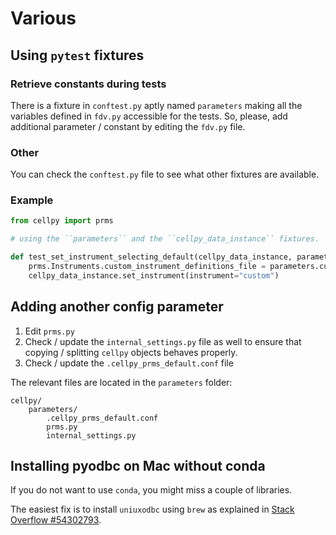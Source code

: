# Various

## Using `pytest` fixtures

### Retrieve constants during tests

There is a fixture in `conftest.py` aptly named `parameters` making all the variables defined in `fdv.py` accessible for the
tests. So, please, add additional parameter / constant by editing the `fdv.py` file.

### Other

You can check the `conftest.py` file to see what other fixtures are available.

### Example

```python
from cellpy import prms

# using the ``parameters`` and the ``cellpy_data_instance`` fixtures.

def test_set_instrument_selecting_default(cellpy_data_instance, parameters):
    prms.Instruments.custom_instrument_definitions_file = parameters.custom_instrument_definitions_file
    cellpy_data_instance.set_instrument(instrument="custom")
```

## Adding another config parameter

1. Edit `prms.py`
2. Check / update the `internal_settings.py` file as well to ensure that copying /
   splitting `cellpy` objects behaves properly.
3. Check / update the `.cellpy_prms_default.conf` file

The relevant files are located in the `parameters` folder:

```batch
cellpy/
    parameters/
        .cellpy_prms_default.conf
        prms.py
        internal_settings.py
```

## Installing pyodbc on Mac without conda

If you do not want to use `conda`, you might miss a couple of libraries.

The easiest fix is to install `uniuxodbc` using `brew` as explained in
[Stack Overflow #54302793](https://stackoverflow.com/questions/54302793/dyld-library-not-loaded-usr-local-opt-unixodbc-lib-libodbc-2-dylib).
